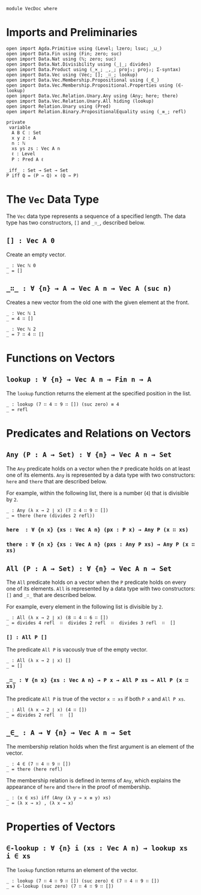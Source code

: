 ```
module VecDoc where
```

# Imports and Preliminaries

```
open import Agda.Primitive using (Level; lzero; lsuc; _⊔_)
open import Data.Fin using (Fin; zero; suc)
open import Data.Nat using (ℕ; zero; suc)
open import Data.Nat.Divisibility using (_∣_; divides)
open import Data.Product using (_×_; _,_; proj₁; proj₂; Σ-syntax)
open import Data.Vec using (Vec; []; _∷_; lookup)
open import Data.Vec.Membership.Propositional using (_∈_)
open import Data.Vec.Membership.Propositional.Properties using (∈-lookup)
open import Data.Vec.Relation.Unary.Any using (Any; here; there)
open import Data.Vec.Relation.Unary.All hiding (lookup)
open import Relation.Unary using (Pred)
open import Relation.Binary.PropositionalEquality using (_≡_; refl)

private
 variable
  A B C : Set
  x y z : A
  n : ℕ
  xs ys zs : Vec A n
  ℓ : Level
  P : Pred A ℓ

_iff_ : Set → Set → Set
P iff Q = (P → Q) × (Q → P)
```


# The `Vec` Data Type <a name="Vec"></a>

The `Vec` data type represents a sequence of a specified length.
The data type has two constructors, `[]` and `_∷_`,
described below. 

## `[] : Vec A 0` <a name="nil"></a>


Create an empty vector.

```
_ : Vec ℕ 0
_ = []
```


## `_∷_ : ∀ {n} → A → Vec A n → Vec A (suc n)` <a name="cons"></a>

Creates a new vector from the old one with the given element at the front.

```
_ : Vec ℕ 1
_ = 4 ∷ []

_ : Vec ℕ 2
_ = 7 ∷ 4 ∷ []
```


# Functions on Vectors


## `lookup : ∀ {n} → Vec A n → Fin n → A`

The `lookup` function returns the element at the specified position in
the list.

```
_ : lookup (7 ∷ 4 ∷ 9 ∷ []) (suc zero) ≡ 4
_ = refl
```


# Predicates and Relations on Vectors


## `Any (P : A → Set) : ∀ {n} → Vec A n → Set`

The `Any` predicate holds on a vector when the `P` predicate holds on
at least one of its elements. `Any` is represented by a data type with
two constructors: `here` and `there` that are described below.


For example, within the following list, there is a number (`4`) that
is divisible by `2`.

```
_ : Any (λ x → 2 ∣ x) (7 ∷ 4 ∷ 9 ∷ [])
_ = there (here (divides 2 refl))
```

### `here  : ∀ {n x} {xs : Vec A n} (px : P x) → Any P (x ∷ xs)`



### `there : ∀ {n x} {xs : Vec A n} (pxs : Any P xs) → Any P (x ∷ xs)`



## `All (P : A → Set) : ∀ {n} → Vec A n → Set`

The `All` predicate holds on a vector when the `P` predicate holds on
every one of its elements. `All` is represented by a data type with
two constructors: `[]` and `_∷_` that are described below.

For example, every element in the following list is divisible by `2`.

```
_ : All (λ x → 2 ∣ x) (8 ∷ 4 ∷ 6 ∷ [])
_ = divides 4 refl  ∷  divides 2 refl  ∷  divides 3 refl  ∷  []
```

### `[] : All P []`

The predicate `All P` is vacously true of the empty vector.

```
_ : All (λ x → 2 ∣ x) []
_ = []
```

### `_∷_ : ∀ {n x} {xs : Vec A n} → P x → All P xs → All P (x ∷ xs)`

The predicate `All P` is true of the vector `x ∷ xs` if
both `P x` and `All P xs`.

```
_ : All (λ x → 2 ∣ x) (4 ∷ [])
_ = divides 2 refl  ∷  []
```

## `_∈_ : A → ∀ {n} → Vec A n → Set`

The membership relation holds when the first argument is an element of
the vector.

```
_ : 4 ∈ (7 ∷ 4 ∷ 9 ∷ [])
_ = there (here refl)
```

The membership relation is defined in terms of `Any`, which explains
the appearance of `here` and `there` in the proof of membership.

```
_ : (x ∈ xs) iff (Any (λ y → x ≡ y) xs)
_ = (λ x → x) , (λ x → x)
```


# Properties of Vectors

## `∈-lookup : ∀ {n} i (xs : Vec A n) → lookup xs i ∈ xs`

The `lookup` function returns an element of the vector.

```
_ : lookup (7 ∷ 4 ∷ 9 ∷ []) (suc zero) ∈ (7 ∷ 4 ∷ 9 ∷ [])
_ = ∈-lookup (suc zero) (7 ∷ 4 ∷ 9 ∷ [])
```

